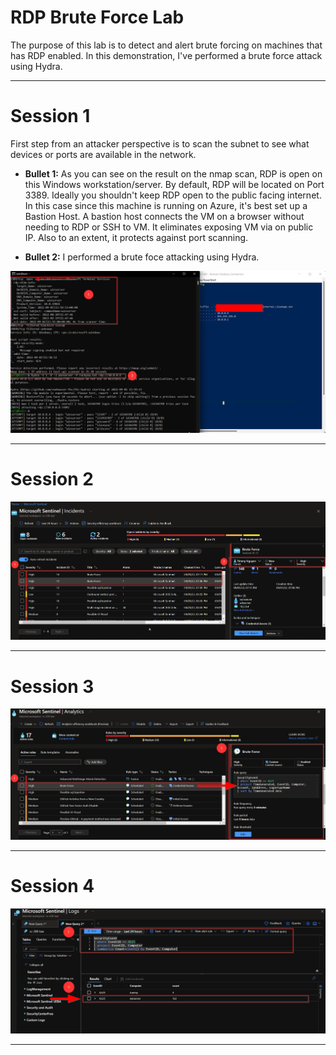 # RDP Brute Force Lab

The purpose of this lab is to detect and alert brute forcing on machines that has RDP enabled. In this demonstration, I've performed a brute force attack using Hydra. 



***

# Session 1 

First step from an attacker perspective is to scan the subnet to see what devices or ports are available in the network.

- **Bullet 1:** As you can see on the result on the nmap scan, RDP is open on this Windows workstation/server. By default, RDP will be located on Port 3389. Ideally you shouldn't keep RDP open to the public facing internet. In this case since this machine is running on Azure, it's best set up a Bastion Host. A bastion host connects the VM on a browser without needing to RDP or SSH to VM. It eliminates exposing VM via on public IP. Also to an extent, it protects against port scanning. 

- **Bullet 2:** I performed a brute foce attacking using Hydra.

![alt text](https://github.com/nguyentimmy/azure-lab/blob/main/Azure%20Pen%20Testing/RDP%20Brute%20Force/Pictures/1.%20rdp%20bf.png)

***


# Session 2

![alt text](https://github.com/nguyentimmy/azure-lab/blob/main/Azure%20Pen%20Testing/RDP%20Brute%20Force/Pictures/2.%20rdp%20bf.png)

***


# Session 3

![alt text](https://github.com/nguyentimmy/azure-lab/blob/main/Azure%20Pen%20Testing/RDP%20Brute%20Force/Pictures/3.%20rdp%20bf.png)

***

# Session 4

![alt text](https://github.com/nguyentimmy/azure-lab/blob/main/Azure%20Pen%20Testing/RDP%20Brute%20Force/Pictures/4.%20rdp%20bf.png)

***

